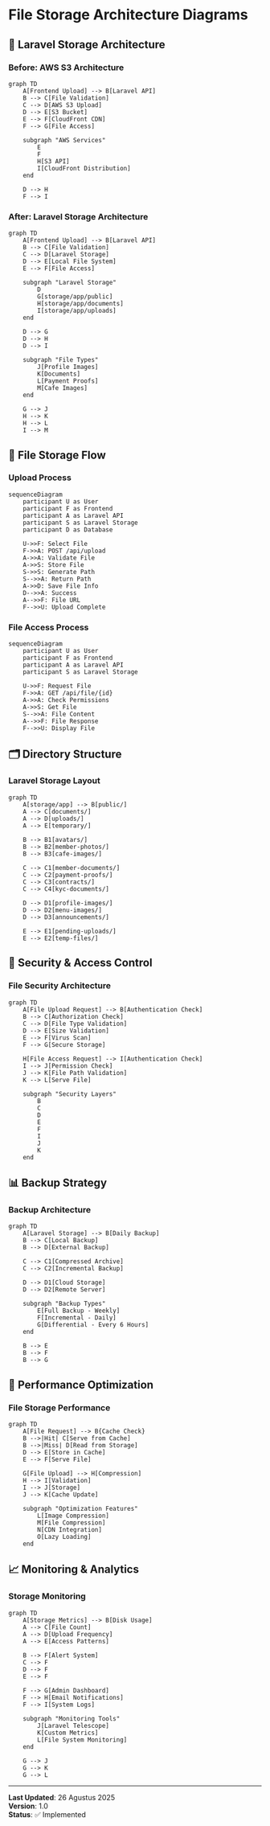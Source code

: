# File Storage Architecture Diagrams

## 📁 Laravel Storage Architecture

### **Before: AWS S3 Architecture**

```mermaid
graph TD
    A[Frontend Upload] --> B[Laravel API]
    B --> C[File Validation]
    C --> D[AWS S3 Upload]
    D --> E[S3 Bucket]
    E --> F[CloudFront CDN]
    F --> G[File Access]
    
    subgraph "AWS Services"
        E
        F
        H[S3 API]
        I[CloudFront Distribution]
    end
    
    D --> H
    F --> I
```

### **After: Laravel Storage Architecture**

```mermaid
graph TD
    A[Frontend Upload] --> B[Laravel API]
    B --> C[File Validation]
    C --> D[Laravel Storage]
    D --> E[Local File System]
    E --> F[File Access]
    
    subgraph "Laravel Storage"
        D
        G[storage/app/public]
        H[storage/app/documents]
        I[storage/app/uploads]
    end
    
    D --> G
    D --> H
    D --> I
    
    subgraph "File Types"
        J[Profile Images]
        K[Documents]
        L[Payment Proofs]
        M[Cafe Images]
    end
    
    G --> J
    H --> K
    H --> L
    I --> M
```

## 🔄 File Storage Flow

### **Upload Process**

```mermaid
sequenceDiagram
    participant U as User
    participant F as Frontend
    participant A as Laravel API
    participant S as Laravel Storage
    participant D as Database
    
    U->>F: Select File
    F->>A: POST /api/upload
    A->>A: Validate File
    A->>S: Store File
    S->>S: Generate Path
    S-->>A: Return Path
    A->>D: Save File Info
    D-->>A: Success
    A-->>F: File URL
    F-->>U: Upload Complete
```

### **File Access Process**

```mermaid
sequenceDiagram
    participant U as User
    participant F as Frontend
    participant A as Laravel API
    participant S as Laravel Storage
    
    U->>F: Request File
    F->>A: GET /api/file/{id}
    A->>A: Check Permissions
    A->>S: Get File
    S-->>A: File Content
    A-->>F: File Response
    F-->>U: Display File
```

## 🗂️ Directory Structure

### **Laravel Storage Layout**

```mermaid
graph TD
    A[storage/app] --> B[public/]
    A --> C[documents/]
    A --> D[uploads/]
    A --> E[temporary/]
    
    B --> B1[avatars/]
    B --> B2[member-photos/]
    B --> B3[cafe-images/]
    
    C --> C1[member-documents/]
    C --> C2[payment-proofs/]
    C --> C3[contracts/]
    C --> C4[kyc-documents/]
    
    D --> D1[profile-images/]
    D --> D2[menu-images/]
    D --> D3[announcements/]
    
    E --> E1[pending-uploads/]
    E --> E2[temp-files/]
```

## 🔐 Security & Access Control

### **File Security Architecture**

```mermaid
graph TD
    A[File Upload Request] --> B[Authentication Check]
    B --> C[Authorization Check]
    C --> D[File Type Validation]
    D --> E[Size Validation]
    E --> F[Virus Scan]
    F --> G[Secure Storage]
    
    H[File Access Request] --> I[Authentication Check]
    I --> J[Permission Check]
    J --> K[File Path Validation]
    K --> L[Serve File]
    
    subgraph "Security Layers"
        B
        C
        D
        E
        F
        I
        J
        K
    end
```

## 📊 Backup Strategy

### **Backup Architecture**

```mermaid
graph TD
    A[Laravel Storage] --> B[Daily Backup]
    B --> C[Local Backup]
    B --> D[External Backup]
    
    C --> C1[Compressed Archive]
    C --> C2[Incremental Backup]
    
    D --> D1[Cloud Storage]
    D --> D2[Remote Server]
    
    subgraph "Backup Types"
        E[Full Backup - Weekly]
        F[Incremental - Daily]
        G[Differential - Every 6 Hours]
    end
    
    B --> E
    B --> F
    B --> G
```

## 🚀 Performance Optimization

### **File Storage Performance**

```mermaid
graph TD
    A[File Request] --> B{Cache Check}
    B -->|Hit| C[Serve from Cache]
    B -->|Miss| D[Read from Storage]
    D --> E[Store in Cache]
    E --> F[Serve File]
    
    G[File Upload] --> H[Compression]
    H --> I[Validation]
    I --> J[Storage]
    J --> K[Cache Update]
    
    subgraph "Optimization Features"
        L[Image Compression]
        M[File Compression]
        N[CDN Integration]
        O[Lazy Loading]
    end
```

## 📈 Monitoring & Analytics

### **Storage Monitoring**

```mermaid
graph TD
    A[Storage Metrics] --> B[Disk Usage]
    A --> C[File Count]
    A --> D[Upload Frequency]
    A --> E[Access Patterns]
    
    B --> F[Alert System]
    C --> F
    D --> F
    E --> F
    
    F --> G[Admin Dashboard]
    F --> H[Email Notifications]
    F --> I[System Logs]
    
    subgraph "Monitoring Tools"
        J[Laravel Telescope]
        K[Custom Metrics]
        L[File System Monitoring]
    end
    
    G --> J
    G --> K
    G --> L
```

---

**Last Updated**: 26 Agustus 2025  
**Version**: 1.0  
**Status**: ✅ Implemented
